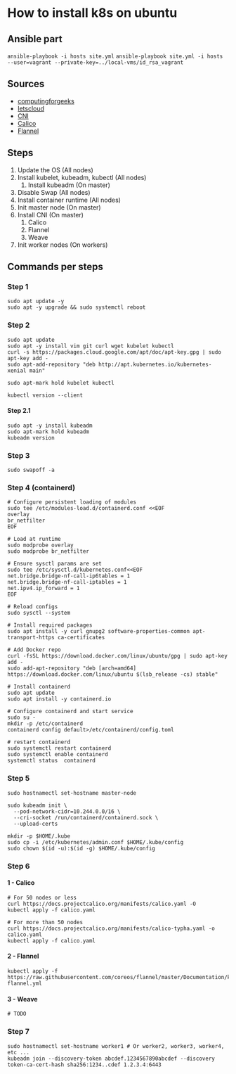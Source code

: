 # How to install k8s on ubuntu

## Ansible part

`ansible-playbook -i hosts site.yml`
`ansible-playbook site.yml -i hosts --user=vagrant --private-key=../local-vms/id_rsa_vagrant`

## Sources

- [computingforgeeks](https://computingforgeeks.com/deploy-kubernetes-cluster-on-ubuntu-with-kubeadm/)
- [letscloud](https://www.letscloud.io/community/how-to-install-kubernetesk8s-and-docker-on-ubuntu-2004)
- [CNI](https://www.suse.com/c/rancher_blog/comparing-kubernetes-cni-providers-flannel-calico-canal-and-weave/)
- [Calico](https://projectcalico.docs.tigera.io/getting-started/kubernetes/self-managed-onprem/onpremises)
- [Flannel](https://github.com/flannel-io/flannel#flannel)

## Steps

1. Update the OS (All nodes)
2. Install kubelet, kubeadm, kubectl (All nodes)
    1. Install kubeadm (On master)
3. Disable Swap (All nodes)
4. Install container runtime (All nodes)
5. Init master node (On master)
6. Install CNI (On master)
    1. Calico
    2. Flannel
    3. Weave
7. Init worker nodes (On workers)

## Commands per steps

### Step 1

```
sudo apt update -y
sudo apt -y upgrade && sudo systemctl reboot
```

### Step 2

```
sudo apt update
sudo apt -y install vim git curl wget kubelet kubectl
curl -s https://packages.cloud.google.com/apt/doc/apt-key.gpg | sudo apt-key add -
sudo apt-add-repository "deb http://apt.kubernetes.io/kubernetes-xenial main"

sudo apt-mark hold kubelet kubectl

kubectl version --client
```

#### Step 2.1
```
sudo apt -y install kubeadm
sudo apt-mark hold kubeadm
kubeadm version
```

### Step 3

```
sudo swapoff -a
```

### Step 4 (containerd)

```
# Configure persistent loading of modules
sudo tee /etc/modules-load.d/containerd.conf <<EOF
overlay
br_netfilter
EOF

# Load at runtime
sudo modprobe overlay
sudo modprobe br_netfilter

# Ensure sysctl params are set
sudo tee /etc/sysctl.d/kubernetes.conf<<EOF
net.bridge.bridge-nf-call-ip6tables = 1
net.bridge.bridge-nf-call-iptables = 1
net.ipv4.ip_forward = 1
EOF

# Reload configs
sudo sysctl --system

# Install required packages
sudo apt install -y curl gnupg2 software-properties-common apt-transport-https ca-certificates

# Add Docker repo
curl -fsSL https://download.docker.com/linux/ubuntu/gpg | sudo apt-key add -
sudo add-apt-repository "deb [arch=amd64] https://download.docker.com/linux/ubuntu $(lsb_release -cs) stable"

# Install containerd
sudo apt update
sudo apt install -y containerd.io

# Configure containerd and start service
sudo su -
mkdir -p /etc/containerd
containerd config default>/etc/containerd/config.toml

# restart containerd
sudo systemctl restart containerd
sudo systemctl enable containerd
systemctl status  containerd
```

### Step 5

```
sudo hostnamectl set-hostname master-node

sudo kubeadm init \
  --pod-network-cidr=10.244.0.0/16 \
  --cri-socket /run/containerd/containerd.sock \
  --upload-certs 

mkdir -p $HOME/.kube
sudo cp -i /etc/kubernetes/admin.conf $HOME/.kube/config
sudo chown $(id -u):$(id -g) $HOME/.kube/config

```

### Step 6

#### 1 - Calico

```
# For 50 nodes or less
curl https://docs.projectcalico.org/manifests/calico.yaml -O
kubectl apply -f calico.yaml

# For more than 50 nodes
curl https://docs.projectcalico.org/manifests/calico-typha.yaml -o calico.yaml
kubectl apply -f calico.yaml
```

#### 2 - Flannel

```
kubectl apply -f https://raw.githubusercontent.com/coreos/flannel/master/Documentation/kube-flannel.yml
```

#### 3 - Weave

```
# TODO
```

### Step 7

```
sudo hostnamectl set-hostname worker1 # Or worker2, worker3, worker4, etc ...
kubeadm join --discovery-token abcdef.1234567890abcdef --discovery token-ca-cert-hash sha256:1234..cdef 1.2.3.4:6443

```